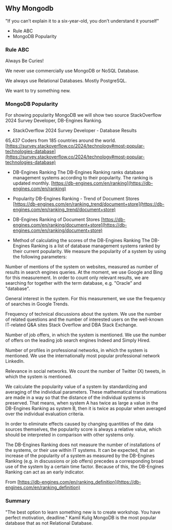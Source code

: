 ## Why Mongodb

"If you can’t explain it to a six-year-old, you don’t understand it yourself" 
* Rule ABC
* MongoDB Popularity
  

### Rule ABC

<!-- who know what is ABC?  -->

Always Be Curies! 

We never use commercially use MongoDB or NoSQL Database.

We always use Relational Databases. Mostly PostgreSQL.

We want to try something new.


### MongoDB Popularity

For showing popularity MongoDB we will show two source StackOverflow 2024 Survey Developer, DB-Engines Ranking.

* StackOverflow 2024 Survey Developer - Database Results

65,437 Coders from 185 countries around the world.
[https://survey.stackoverflow.co/2024/technology#most-popular-technologies-database](https://survey.stackoverflow.co/2024/technology#most-popular-technologies-database)

* DB-Engines Ranking
The DB-Engines Ranking ranks database management systems according to their popularity. The ranking is updated monthly.
[https://db-engines.com/en/ranking](https://db-engines.com/en/ranking)


* Popularity DB-Engines Ranking - Trend of Document Stores   
[https://db-engines.com/en/ranking_trend/document+store](https://db-engines.com/en/ranking_trend/document+store)

* DB-Engines Ranking of Document Stores
[https://db-engines.com/en/ranking/document+store](https://db-engines.com/en/ranking/document+store)

* Method of calculating the scores of the DB-Engines Ranking
The DB-Engines Ranking is a list of database management systems ranked by their current popularity. We measure the popularity of a system by using the following parameters:

Number of mentions of the system on websites, measured as number of results in search engines queries. At the moment, we use Google and Bing for this measurement. In order to count only relevant results, we are searching for <system name> together with the term database, e.g. "Oracle" and "database".

General interest in the system. For this measurement, we use the frequency of searches in Google Trends.

Frequency of technical discussions about the system. We use the number of related questions and the number of interested users on the well-known IT-related Q&A sites Stack Overflow and DBA Stack Exchange.

Number of job offers, in which the system is mentioned. We use the number of offers on the leading job search engines Indeed and Simply Hired.

Number of profiles in professional networks, in which the system is mentioned. We use the internationally most popular professional network LinkedIn.

Relevance in social networks. We count the number of Twitter (X) tweets, in which the system is mentioned.

We calculate the popularity value of a system by standardizing and averaging of the individual parameters. These mathematical transformations are made in a way ​​so that the distance of the individual systems is preserved. That means, when system A has twice as large a value in the DB-Engines Ranking as system B, then it is twice as popular when averaged over the individual evaluation criteria.

In order to eliminate effects caused by changing quantities of the data sources themselves, the popularity score is always a relative value, which should be interpreted in comparison with other systems only.

The DB-Engines Ranking does not measure the number of installations of the systems, or their use within IT systems. It can be expected, that an increase of the popularity of a system as measured by the DB-Engines Ranking (e.g. in discussions or job offers) precedes a corresponding broad use of the system by a certain time factor. Because of this, the DB-Engines Ranking can act as an early indicator.

From [https://db-engines.com/en/ranking_definition](https://db-engines.com/en/ranking_definition)

### Summary

"The best option to learn something new is to create workshop. You have perfect motivation, deadline." Kamil Kulig
MongoDB is the most popular database that as not Relational Database. 